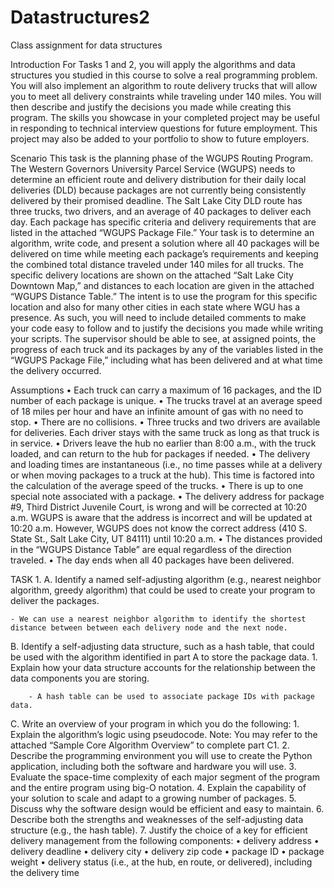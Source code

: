 # Datastructures2
Class assignment for data structures 

Introduction
For Tasks 1 and 2, you will apply the algorithms and data structures you studied in this course to solve a real programming problem. You will also implement an algorithm to route delivery trucks that will allow you to meet all delivery constraints while traveling under 140 miles. You will then describe and justify the decisions you made while creating this program.
The skills you showcase in your completed project may be useful in responding to technical interview questions for future employment. This project may also be added to your portfolio to show to future employers.

Scenario
This task is the planning phase of the WGUPS Routing Program.
The Western Governors University Parcel Service (WGUPS) needs to determine an efficient route and delivery distribution for their daily local deliveries (DLD) because packages are not currently being consistently delivered by their promised deadline. The Salt Lake City DLD route has three trucks, two drivers, and an average of 40 packages to deliver each day. Each package has specific criteria and delivery requirements that are listed in the attached “WGUPS Package File.”
Your task is to determine an algorithm, write code, and present a solution where all 40 packages will be delivered on time while meeting each package’s requirements and keeping the combined total distance traveled under 140 miles for all trucks. The specific delivery locations are shown on the attached “Salt Lake City Downtown Map,” and distances to each location are given in the attached “WGUPS Distance Table.” The intent is to use the program for this specific location and also for many other cities in each state where WGU has a presence. As such, you will need to include detailed comments to make your code easy to follow and to justify the decisions you made while writing your scripts.
The supervisor should be able to see, at assigned points, the progress of each truck and its packages by any of the variables listed in the “WGUPS Package File,” including what has been delivered and at what time the delivery occurred.

Assumptions
•  Each truck can carry a maximum of 16 packages, and the ID number of each package is unique.
•  The trucks travel at an average speed of 18 miles per hour and have an infinite amount of gas with no need to stop.
•  There are no collisions.
•  Three trucks and two drivers are available for deliveries. Each driver stays with the same truck as long as that truck is in service.
•  Drivers leave the hub no earlier than 8:00 a.m., with the truck loaded, and can return to the hub for packages if needed.
•  The delivery and loading times are instantaneous (i.e., no time passes while at a delivery or when moving packages to a truck at the hub). This time is factored into the calculation of the average speed of the trucks.
•  There is up to one special note associated with a package.
•  The delivery address for package #9, Third District Juvenile Court, is wrong and will be corrected at 10:20 a.m. WGUPS is aware that the address is incorrect and will be updated at 10:20 a.m. However, WGUPS does not know the correct address (410 S. State St., Salt Lake City, UT 84111) until 10:20 a.m.
•  The distances provided in the “WGUPS Distance Table” are equal regardless of the direction traveled.
•  The day ends when all 40 packages have been delivered.


TASK 1.
A.  Identify a named self-adjusting algorithm (e.g., nearest neighbor algorithm, greedy algorithm) that could be used to create your program to deliver the packages.

    - We can use a nearest neighbor algorithm to identify the shortest distance between between each delivery node and the next node.  

B.  Identify a self-adjusting data structure, such as a hash table, that could be used with the algorithm identified in part A to store the package data.
    1.  Explain how your data structure accounts for the relationship between the data components you are storing.

        - A hash table can be used to associate package IDs with package data. 

C.  Write an overview of your program in which you do the following:
    1.  Explain the algorithm’s logic using pseudocode.
        Note: You may refer to the attached “Sample Core Algorithm Overview” to complete part C1.
    2.  Describe the programming environment you will use to create the Python application, including both the software and hardware you will use.
    3.  Evaluate the space-time complexity of each major segment of the program and the entire program using big-O notation.
    4.  Explain the capability of your solution to scale and adapt to a growing number of packages.
    5.  Discuss why the software design would be efficient and easy to maintain.
    6.  Describe both the strengths and weaknesses of the self-adjusting data structure (e.g., the hash table).
    7.  Justify the choice of a key for efficient delivery management from the following components:
        •   delivery address
        •   delivery deadline
        •   delivery city
        •   delivery zip code
        •   package ID
        •   package weight
        •   delivery status (i.e., at the hub, en route, or delivered), including the delivery time